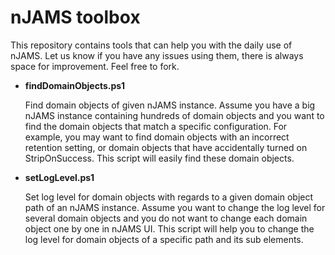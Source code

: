# nJAMS toolbox
This repository contains tools that can help you with the daily use of nJAMS. Let us know if you have any issues using them, there is always space for improvement. Feel free to fork.

* **findDomainObjects.ps1**

  Find domain objects of given nJAMS instance. Assume you have a big nJAMS instance containing hundreds of domain objects and you want to find the domain objects that match a specific configuration. For example, you may want to find domain objects with an incorrect retention setting, or domain objects that have accidentally turned on StripOnSuccess. This script will easily find these domain objects.

* **setLogLevel.ps1**

  Set log level for domain objects with regards to a given domain object path of an nJAMS instance. Assume you want to change the log level for several domain objects and you do not want to change each domain object one by one in nJAMS UI. This script will help you to change the log level for domain objects of a specific path and its sub elements.